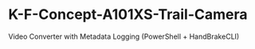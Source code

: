 # K-F-Concept-A101XS-Trail-Camera
Video Converter with Metadata Logging (PowerShell + HandBrakeCLI)
